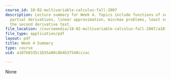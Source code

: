 ```yaml
---
course_id: 18-02-multivariable-calculus-fall-2007
description: Lecture summary for Week 4. Topics include functions of several variables,
  partial derivatives, linear approximation, min/max problems, least squares, and
  the second derivative test.
file_location: /coursemedia/18-02-multivariable-calculus-fall-2007/a107b0335c1b55a80c8b4b37540cccac_lec_week4.pdf
file_type: application/pdf
layout: pdf
title: Week 4 Summary
type: course
uid: a107b0335c1b55a80c8b4b37540cccac

---
```

None